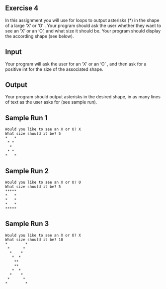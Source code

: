 ## Exercise 4

In this assignment you will use for loops to output asterisks (\*) in the shape of a large ‘X’ or ‘O’ . Your program should ask the user whether they want to see an ‘X’ or an ‘O’, and what size it should be. Your program should display the according shape (see below).

## Input
Your program will ask the user for an ‘X’ or an ‘O’ , and then ask for a positive int for the size of the associated shape.

## Output
Your program should output asterisks in the desired shape, in as many lines of text as the user asks for (see sample run).

## Sample Run 1
```
Would you like to see an X or O? X
What size should it be? 5
*   *
 * * 
  *  
 * * 
*   *
```
## Sample Run 2
```
Would you like to see an X or O? O
What size should it be? 5
*****
*   *
*   *
*   *
*****
```
## Sample Run 3
```
Would you like to see an X or O? X
What size should it be? 10
*        *
 *      *
  *    *
   *  *
    ** 
    **  
   *  * 
  *    *
 *      *
*        *
```
